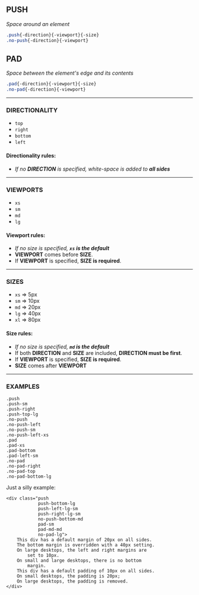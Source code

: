 ## PUSH
*Space around an element*
```css
.push{-direction}{-viewport}{-size}
.no-push{-direction}{-viewport}
```

## PAD
*Space between the element's edge and its contents*
```css
.pad{-direction}{-viewport}{-size}
.no-pad{-direction}{-viewport}
```

----------
### DIRECTIONALITY

 - `top`
 - `right`
 - `bottom`
 - `left`

#### Directionality rules:
 - *If no **DIRECTION** is specified, white-space is added to **all sides***

----------
### VIEWPORTS
 - `xs`
 - `sm`
 - `md`
 - `lg`

#### Viewport rules:
 - *If no size is specified, **`xs` is the default***
 - **VIEWPORT** comes before **SIZE**.
 - If **VIEWPORT** is specified, **SIZE is required**.

----------
### SIZES
 - `xs` => 5px
 - `sm` => 10px
 - `md` => 20px
 - `lg` => 40px
 - `xl` => 80px

#### Size rules:
 - *If no size is specified, **`md` is the default***
 - If both **DIRECTION** and **SIZE** are included, **DIRECTION must be first**.
 - If **VIEWPORT** is specified, **SIZE is required**.
 - **SIZE** comes after **VIEWPORT**

----------
### EXAMPLES
    .push
    .push-sm
    .push-right
    .push-top-lg
    .no-push
    .no-push-left
    .no-push-sm
    .no-push-left-xs
    .pad
    .pad-xs
    .pad-bottom
    .pad-left-sm
    .no-pad
    .no-pad-right
    .no-pad-top
    .no-pad-bottom-lg

Just a silly example:

    <div class="push
                push-bottom-lg
                push-left-lg-sm
                push-right-lg-sm
                no-push-bottom-md
                pad-sm
                pad-md-md
                no-pad-lg">
        This div has a default margin of 20px on all sides.
        The bottom margin is overridden with a 40px setting.
        On large desktops, the left and right margins are 
            set to 10px.
        On small and large desktops, there is no bottom 
            margin.
        This div has a default padding of 10px on all sides.
        On small desktops, the padding is 20px;
        On large desktops, the padding is removed.
    </div>
